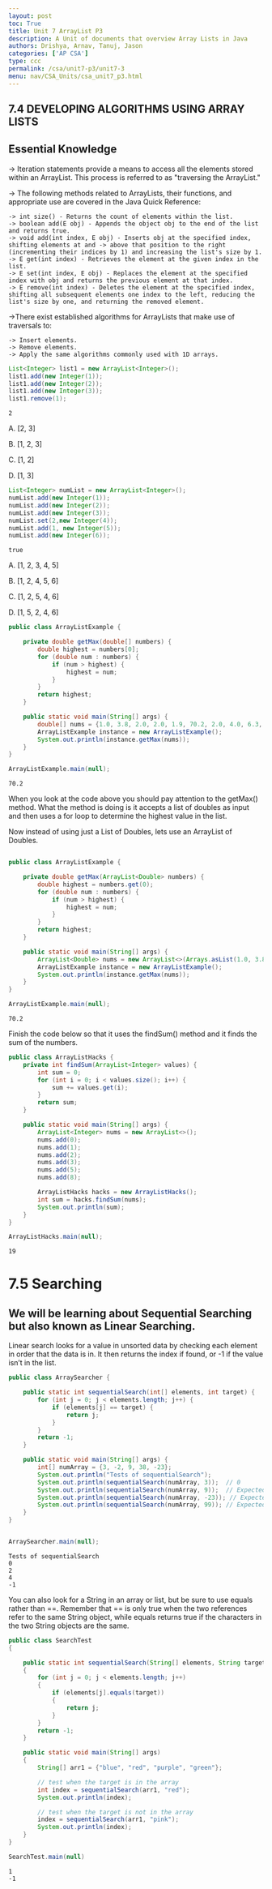 ```yaml
---
layout: post
toc: True
title: Unit 7 ArrayList P3
description: A Unit of documents that overview Array Lists in Java
authors: Drishya, Arnav, Tanuj, Jason
categories: ['AP CSA']
type: ccc
permalink: /csa/unit7-p3/unit7-3
menu: nav/CSA_Units/csa_unit7_p3.html
---
```


## 7.4 DEVELOPING ALGORITHMS USING ARRAY LISTS


## Essential Knowledge


-> Iteration statements provide a means to access all the elements stored within an ArrayList. This process is referred to as "traversing the ArrayList."

-> The following methods related to ArrayLists, their functions, and appropriate use are covered in the Java Quick Reference:

    -> int size() - Returns the count of elements within the list.
    -> boolean add(E obj) - Appends the object obj to the end of the list and returns true.
    -> void add(int index, E obj) - Inserts obj at the specified index, shifting elements at and -> above that position to the right (incrementing their indices by 1) and increasing the list's size by 1.
    -> E get(int index) - Retrieves the element at the given index in the list.
    -> E set(int index, E obj) - Replaces the element at the specified index with obj and returns the previous element at that index.
    -> E remove(int index) - Deletes the element at the specified index, shifting all subsequent elements one index to the left, reducing the list's size by one, and returning the removed element.

->There exist established algorithms for ArrayLists that make use of traversals to:

    -> Insert elements.
    -> Remove elements.
    -> Apply the same algorithms commonly used with 1D arrays.



```Java
List<Integer> list1 = new ArrayList<Integer>();
list1.add(new Integer(1));
list1.add(new Integer(2));
list1.add(new Integer(3));
list1.remove(1);
```




    2



A. [2, 3]

B. [1, 2, 3]

C. [1, 2]

D. [1, 3]


```Java
List<Integer> numList = new ArrayList<Integer>();
numList.add(new Integer(1));
numList.add(new Integer(2));
numList.add(new Integer(3));
numList.set(2,new Integer(4));
numList.add(1, new Integer(5));
numList.add(new Integer(6));
```




    true



A. [1, 2, 3, 4, 5]

B. [1, 2, 4, 5, 6]

C. [1, 2, 5, 4, 6]

D. [1, 5, 2, 4, 6]


```Java
public class ArrayListExample {

    private double getMax(double[] numbers) {
        double highest = numbers[0];
        for (double num : numbers) {
            if (num > highest) {
                highest = num;
            }
        }
        return highest;
    }

    public static void main(String[] args) {
        double[] nums = {1.0, 3.8, 2.0, 2.0, 1.9, 70.2, 2.0, 4.0, 6.3, 2.1, 5.0, 10.7};
        ArrayListExample instance = new ArrayListExample();
        System.out.println(instance.getMax(nums));
    }
}

ArrayListExample.main(null);
```

    70.2


When you look at the code above you should pay attention to the getMax() method. What the method is doing is it accepts a list of doubles as input and then uses a for loop to determine the highest value in the list.

Now instead of using just a List of Doubles, lets use an ArrayList of Doubles. 


```Java

public class ArrayListExample {

    private double getMax(ArrayList<Double> numbers) {
        double highest = numbers.get(0);
        for (double num : numbers) {
            if (num > highest) {
                highest = num;
            }
        }
        return highest;
    }

    public static void main(String[] args) {
        ArrayList<Double> nums = new ArrayList<>(Arrays.asList(1.0, 3.8, 2.0, 2.0, 1.9, 70.2, 2.0, 4.0, 6.3, 2.1, 5.0, 10.7));
        ArrayListExample instance = new ArrayListExample();
        System.out.println(instance.getMax(nums));
    }
}

ArrayListExample.main(null);
```

    70.2


Finish the code below so that it uses the findSum() method and it finds the sum of the numbers. 


```Java
public class ArrayListHacks {
    private int findSum(ArrayList<Integer> values) {
        int sum = 0;
        for (int i = 0; i < values.size(); i++) {
            sum += values.get(i);
        }
        return sum;
    }

    public static void main(String[] args) {
        ArrayList<Integer> nums = new ArrayList<>();
        nums.add(0);
        nums.add(1);
        nums.add(2);
        nums.add(3);
        nums.add(5);
        nums.add(8);

        ArrayListHacks hacks = new ArrayListHacks();
        int sum = hacks.findSum(nums);
        System.out.println(sum);
    }
}

ArrayListHacks.main(null);
```

    19


# 7.5 Searching

## We will be learning about Sequential Searching but also known as Linear Searching. 

Linear search looks for a value in unsorted data by checking each element in order that the data is in. It then returns the index if found, or -1 if the value isn’t in the list.


```Java
public class ArraySearcher {

    public static int sequentialSearch(int[] elements, int target) {
        for (int j = 0; j < elements.length; j++) {
            if (elements[j] == target) {
                return j;
            }
        }
        return -1;
    }

    public static void main(String[] args) {
        int[] numArray = {3, -2, 9, 38, -23};
        System.out.println("Tests of sequentialSearch");
        System.out.println(sequentialSearch(numArray, 3));  // 0
        System.out.println(sequentialSearch(numArray, 9));  // Expected output: 2
        System.out.println(sequentialSearch(numArray, -23)); // Expected output: 4
        System.out.println(sequentialSearch(numArray, 99)); // Expected output: -1
    }
}


ArraySearcher.main(null);
```

    Tests of sequentialSearch
    0
    2
    4
    -1


You can also look for a String in an array or list, but be sure to use equals rather than ==. Remember that == is only true when the two references refer to the same String object, while equals returns true if the characters in the two String objects are the same.



```Java
public class SearchTest
{

    public static int sequentialSearch(String[] elements, String target)
    {
        for (int j = 0; j < elements.length; j++)
        {
            if (elements[j].equals(target))
            {
                return j;
            }
        }
        return -1;
    }

    public static void main(String[] args)
    {
        String[] arr1 = {"blue", "red", "purple", "green"};

        // test when the target is in the array
        int index = sequentialSearch(arr1, "red");
        System.out.println(index);

        // test when the target is not in the array
        index = sequentialSearch(arr1, "pink");
        System.out.println(index);
    }
}

SearchTest.main(null)

```

    1
    -1

